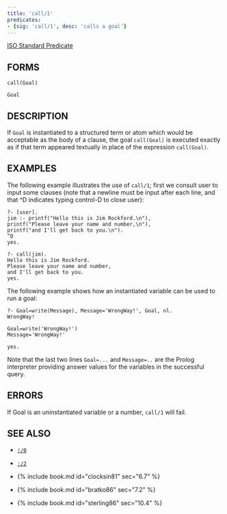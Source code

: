 ```yaml
---
title: 'call/1'
predicates:
- {sig: 'call/1', desc: 'calls a goal'}
---
```

[ISO Standard Predicate](http://www.deransart.fr/prolog/bips.html#call)

## FORMS

```
call(Goal)

Goal
```

## DESCRIPTION

If `Goal` is instantiated to a structured term or atom which would be acceptable as the body of a clause, the goal `call(Goal)` is executed exactly as if that term appeared textually in place of the expression `call(Goal)`.


## EXAMPLES

The following example illustrates the use of `call/1`; first we consult user to input some clauses (note that
a newline must be input after each line, and that ^D indicates typing control-D to close user):

```
?- [user].
jim :- printf("Hello this is Jim Rockford.\n"),
printf("Please leave your name and number,\n"),
printf("and I'll get back to you.\n").
^D
yes.
```

```
?- call(jim).
Hello this is Jim Rockford.
Please leave your name and number,
and I'll get back to you.
yes.
```

The following example shows how an instantiated variable can be used to run a goal:

```
?- Goal=write(Message), Message='WrongWay!', Goal, nl.
WrongWay!

Goal=write('WrongWay!')
Message='WrongWay!'

yes.
```
Note that the last two lines `Goal=...` and `Message=..` are the Prolog interpreter providing answer values for the variables in the successful query.


## ERRORS

If Goal is an uninstantiated variable or a number, `call/1` will fail.

## SEE ALSO

- [`!/0`](cut.html)
- [`:/2`](colon.html)

- {% include book.md id="clocksin81" sec="6.7" %}
- {% include book.md id="bratko86"   sec="7.2" %}
- {% include book.md id="sterling86" sec="10.4" %}

